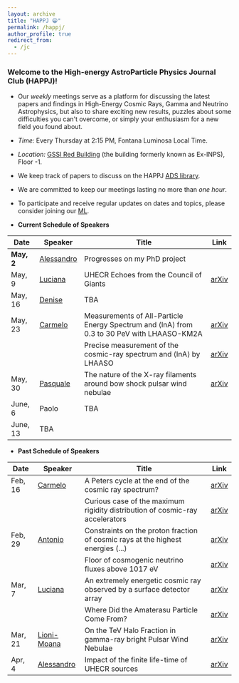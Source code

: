 ```yaml
---
layout: archive
title: "HAPPJ 😀"
permalink: /happj/
author_profile: true
redirect_from:
  - /jc
---
```


### Welcome to the High-energy AstroParticle Physics Journal Club (**HAPPJ**)!

+ Our *weekly* meetings serve as a platform for discussing the latest papers and findings in High-Energy Cosmic Rays, Gamma and Neutrino Astrophysics, but also to share exciting new results, puzzles about some difficulties you can't overcome, or simply your enthusiasm for a new field you found about.

+ *Time:* Every Thursday at 2:15 PM, Fontana Luminosa Local Time.

+ *Location:* [GSSI Red Building](https://maps.app.goo.gl/L4EbHgcBQQ88w7nx6) (the building formerly known as Ex-INPS), Floor -1. 

+ We keep track of papers to discuss on the HAPPJ [ADS library](https://ui.adsabs.harvard.edu/public-libraries/_UjJX4qdQaupa0qbeq2SOg).

+ We are committed to keep our meetings lasting no more than *one hour*.

+ To participate and receive regular updates on dates and topics, please consider joining our [ML](https://lists.infn.it/sympa/subscribe/happj).

+ **Current Schedule of Speakers**

| Date    | Speaker | Title      | Link  |
|---------|---------|------------|-------|
| **May, 2** | [Alessandro](https://www.gssi.it/people/students/students-physics/item/15640-cermenati-alessandro) | Progresses on my PhD project |  |
| May, 9  | [Luciana](https://webapps.unitn.it/du/it/Persona/PER0270889) | UHECR Echoes from the Council of Giants | [arXiv](https://arxiv.org/abs/2302.06489) |
| May, 16 | [Denise](https://www.dsfc.univaq.it/it/?option=com_sppagebuilder&view=page&id=361) | TBA | |
| May, 23 | [Carmelo](https://www.gssi.it/people/professors/lectures-physics/item/1013-evoli-carmelo) | Measurements of All-Particle Energy Spectrum and ⟨lnA⟩ from 0.3 to 30 PeV with LHAASO-KM2A | [arXiv](https://arxiv.org/abs/2403.10010) |
| | | Precise measurement of the cosmic-ray spectrum and ⟨lnA⟩ by LHAASO | [arXiv](https://arxiv.org/abs/2403.11832) |
| May, 30 | [Pasquale](https://www.gssi.it/institute/organization/item/201-blasi-pasquale) | The nature of the X-ray filaments around bow shock pulsar wind nebulae  | [arXiv](https://arxiv.org/abs/2403.03616)  |
| June, 6 | Paolo | TBA |  |
| June, 13 | TBA     |  |  |

+ **Past Schedule of Speakers**

| Date    | Speaker | Title      | Link  |
|---------|---------|------------|-------|
| Feb, 16 | [Carmelo](https://www.gssi.it/people/professors/lectures-physics/item/1013-evoli-carmelo) | A Peters cycle at the end of the cosmic ray spectrum? | [arXiv](https://arxiv.org/abs/2309.16518) |
|         |         | Curious case of the maximum rigidity distribution of cosmic-ray accelerators | [arXiv](https://arxiv.org/abs/2207.10691) |
| Feb, 29 | [Antonio](https://www.gssi.it/people/post-doc/post-doc-physics/item/25150-ambrosone-antonio) | Constraints on the proton fraction of cosmic rays at the highest energies (...) | [arXiv](https://arxiv.org/abs/2304.07321) |
| | | Floor of cosmogenic neutrino fluxes above  1017  eV | [arXiv](https://arxiv.org/abs/2402.04759) |
| Mar, 7 | [Luciana](https://webapps.unitn.it/du/it/Persona/PER0270889) | An extremely energetic cosmic ray observed by a surface detector array | [arXiv](https://arxiv.org/abs/2311.14231) |
|         |         | Where Did the Amaterasu Particle Come From? | [arXiv](https://arxiv.org/abs/2312.13273) |
| Mar, 21 | [Lioni-Moana](https://www.gssi.it/people/students/students-physics/item/19999-bourguinat-lioni-moana) | On the TeV Halo Fraction in gamma-ray bright Pulsar Wind Nebulae | [arXiv](https://arxiv.org/abs/1907.12121) |
| Apr, 4 | [Alessandro](https://www.gssi.it/people/students/students-physics/item/15640-cermenati-alessandro) | Impact of the finite life-time of UHECR sources | [arXiv](https://arxiv.org/abs/2210.07090) |



